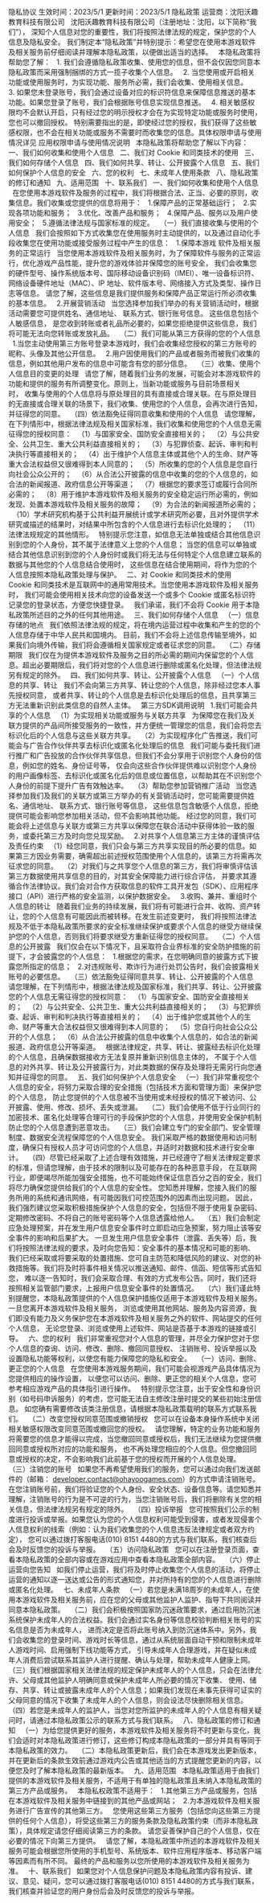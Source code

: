 隐私协议
生效时间：2023/5/1
更新时间：2023/5/1
隐私政策
运营商：沈阳沃趣教育科技有限公司
 
沈阳沃趣教育科技有限公司（注册地址：沈阳，以下简称“我们”）， 深知个人信息对您的重要性，我们将按照法律法规的规定，保护您的个人信息及隐私安全。 我们制定本“隐私政策”并特别提示：希望您在使用本游戏软件及相关服务前仔细阅读并理解本隐私政策，以便做出适当的选择。
 
本隐私政策将帮助您了解：
 
1. 我们会遵循隐私政策收集、使用您的信息，但不会仅因您同意本隐私政策而采用强制捆绑的方式一揽子收集个人信息。
 
2. 当您使用或开启相关功能或使用服务时，为实现功能、服务所必需，我们会收集、使用相关信息。
 
3. 如果您未登录账号，我们会通过设备对应的标识符信息来保障信息推送的基本功能。如果您登录了账号，我们会根据账号信息实现信息推送。
 
4. 相关敏感权限均不会默认开启，只有经过您的明示授权才会在为实现特定功能或服务时使用，您也可以撤回授权。 特别需要指出的是，即使经过您的授权，我们获得了这些敏感权限，也不会在相关功能或服务不需要时而收集您的信息。具体权限申请与使用情况详见 应用权限申请与使用情况说明
 
本隐私政策将帮助您了解以下内容：
 
一、我们如何收集和使用个人信息
 
二、我们对 Cookie 和同类技术的使用
 
三、我们如何存储个人信息
 
四、我们如何共享、转让、公开披露个人信息
 
五、我们如何保护个人信息的安全
 
六、您的权利
 
七、未成年人使用条款
 
八、隐私政策的修订和通知
 
九、适用范围
 
十、联系我们
 
一、我们如何收集和使用个人信息
 
在您使用本游戏软件及服务的过程中，我们将根据合法、正当、必要的原则，收集信息。我们收集或您提供的信息将用于：
 
1.保障产品的正常基础运行；
 
2.实现各项功能和服务；
 
3.优化、改善产品和服务；
 
4.保障产品、服务以及用户使用安全；
 
5.遵循法律法规与国家标准的规定。
 
（一）我们直接收集与使用的个人信息
 
我们会按照如下方式收集您在使用服务时主动提供的，以及通过自动化手段收集您在使用功能或接受服务过程中产生的信息：
 
1.保障本游戏 软件及相关服务的正常运行
 
当您使用本游戏软件及相关服务时，为了保障软件与服务的正常运行，优化游戏产品性能，提升您的游戏体验并保障您的账号安全， 我们会收集您的硬件型号、操作系统版本号、国际移动设备识别码（IMEI）、唯一设备标识符、网络设备硬件地址（MAC）、IP 地址、软件版本号、网络接入方式及类型、操作日志等信息。 请您了解，这些信息是我们提供服务和保障产品正常运行所必须收集的基本信息。
 
2.开展营销活动
 
当您选择参加我们举办的有关营销活动时，根据活动需要您可提供姓名、通信地址、 联系方式、银行账号信息。 这些信息包括个人敏感信息， 是您收到转账或者礼品所必要的，如果您拒绝提供这些信息，我们将可能无法向您转账或发放礼品。
 
（二）我们可能从第三方获得的您的个人信息
 
1.当您主动使用第三方账号登录本游戏时，我们会收集经您授权的第三方账号的昵称、头像及其他公开信息。
 
2.用户因使用我们的产品或者服务而被我们收集的信息，例如其他用户发布的信息中可能含有您的部分信息。
 
（三）收集、使用个人信息目的变更的处理
 
请您了解，随着我们业务的发展，可能会对本游戏软件的功能和提供的服务有所调整变化。原则上，当新功能或服务与目前场景相关时， 收集与使用的个人信息将与原处理目的具有直接或合理关联。在与原处理目的无直接或合理关联的场景下，我们收集、使用您的个人信息，会再次进行告知，并征得您的同意。
 
（四）依法豁免征得同意收集和使用的个人信息
 
请您理解，在下列情形中，根据法律法规及相关国家标准，我们收集和使用您的个人信息无需征得您的授权同意：
 
（1）与国家安全、国防安全直接相关的；
 
（2）与公共安全、公共卫生、重大公共利益直接相关的；
 
（3）与犯罪侦查、起诉、审判和判决执行等直接相关的；
 
（4）出于维护个人信息主体或其他个人的生命、财产等重大合法权益但又很难得到本人同意的；
 
（5）所收集的您的个人信息是您自行向社会公众公开的；
 
（6）从合法公开披露的信息中收集的您的个人信息的，如合法的新闻报道、政府信息公开等渠道；
 
（7）根据您的要求签订或履行合同所必需的；
 
（8）用于维护本游戏软件及相关服务的安全稳定运行所必需的，例如发现、处置本游戏软件及相关服务的故障；
 
（9）为合法的新闻报道所必需的；
 
（10）学术研究机构基于公共利益开展统计或学术研究所必要，且对外提供学术研究或描述的结果时，对结果中所包含的个人信息进行去标识化处理的；
 
（11）法律法规规定的其他情形。
 
特别提示您注意，如信息无法单独或结合其他信息识别到您的个人身份，其不属于法律意义上您的个人信息； 当您的信息可以单独或结合其他信息识别到您的个人身份时或我们将无法与任何特定个人信息建立联系的数据与其他您的个人信息结合使用时， 这些信息在结合使用期间，将作为您的个人信息按照本隐私政策处理与保护。
 
二、对 Cookie 和同类技术的使用
 
Cookie 和同类技术是互联网中的通用常用技术。当您使用本游戏软件及相关服务时， 我们可能会使用相关技术向您的设备发送一个或多个 Cookie 或匿名标识符记录您的登录状态，方便您快捷登录。
 
我们承诺，我们不会将 Cookie 用于本隐私政策所述目的之外的任何其他用途。
 
三、我们如何存储个人信息
 
（一）信息存储的地点
 
我们依照法律法规的规定，将在境内运营过程中收集和产生的您的个人信息存储于中华人民共和国境内。 目前，我们不会将上述信息传输至境外，如果我们向境外传输，我们将会遵循相关国家规定或者征求您的同意。
 
（二）存储期限
 
我们仅在为提供本游戏软件及服务之目的所必需的期间内保留您的个人信息。超出必要期限后，我们将对您的个人信息进行删除或匿名化处理，但法律法规另有规定的除外。
 
四、我们如何共享、转让、公开披露个人信息
 
（一）个人信息的共享、转让
 
我们不会向第三方共享、转让您的个人信息，除非经过您本人事先授权同意， 或者共享、转让的个人信息是去标识化处理后的信息，且共享第三方无法重新识别此类信息的自然人主体。
 
第三方SDK调用说明
 
1.我们可能会共享的个人信息
 
（1）为实现相关功能或服务与关联方共享
 
为保障您在我们及关联方提供的产品间所接受服务的一致性，并方便统一管理您的信息，我们会将您去标识化后的个人信息与这些关联方共享。
 
（2）为实现程序化广告推送，我们可能会与广告合作伙伴共享去标识化或匿名化处理后的信息
 
我们可能与委托我们进行推广和广告投放的合作伙伴共享信息，但我们不会分享用于识别您个人身份的信息，例如您的姓名、身份证号等， 仅会向这些合作伙伴提供难以识别您个人身份的用户画像标签、去标识化或匿名化后的信息或位置信息，以帮助其在不识别您个人身份的前提下提升广告有效触达率。
 
（3）帮助您参加营销推广活动
 
当您选择参加我们及我们的关联方或第三方举办的有关营销活动时，您可能需要提供姓名、通信地址、 联系方式、银行账号等信息， 这些信息包含敏感个人信息，拒绝提供可能会影响您参加相关活动，但不会影响其他功能。 经过您的同意，我们可能会将上述信息与关联方或第三方共享以保障您在联合活动中获得体验一致的服务，或委托第三方及时向您兑现奖励。
 
2.对共享个人信息第三方主体的谨慎评估及责任约束
 
（1）经您同意，我们只会与第三方共享实现目的所必要的信息。如果第三方因业务需要，确需超出前述授权范围使用个人信息的，该第三方将需再次征求您的同意。
 
（2）对我们与之共享您个人信息的第三方，我们将审慎评估该第三方数据使用共享信息的目的，对其安全保障能力进行综合评估， 并要求其遵循合作法律协议。我们会对合作方获取信息的软件工具开发包（SDK）、应用程序接口（API）进行严格的安全监测，以保护数据安全。
 
3.收购、兼并、重组时个人信息的转让
 
随着我们业务的持续发展，我们将有可能进行合并、收购、资产转让，您的个人信息有可能因此而被转移。在发生前述变更时， 我们将按照法律法规及不低于本隐私政策所要求的安全标准继续保护或要求个人信息的继受方继续保护您的个人信息，否则我们将要求继受方重新征得您的授权同意。
 
（二）个人信息的公开披露
 
我们仅会在以下情况下，且采取符合业界标准的安全防护措施的前提下，才会披露您的个人信息：
 
1.根据您的需求，在您明确同意的披露方式下披露您所指定的信息；
 
2.对违规账号、欺诈行为进行处罚公告时，我们会披露相关账号的必要信息。
 
（三）依法豁免征得同意共享、转让、公开披露的个人信息
 
请您理解，在下列情形中，根据法律法规及国家标准，我们共享、转让、公开披露您的个人信息无需征得您的授权同意：
 
（1）与国家安全、国防安全直接相关的；
 
（2）与公共安全、公共卫生、重大公共利益直接相关的；
 
（3）与犯罪侦查、起诉、审判和判决执行等直接相关的；
 
（4）出于维护您或其他个人的生命、财产等重大合法权益但又很难得到本人同意的；
 
（5）您自行向社会公众公开的个人信息；
 
（6）从合法公开披露的信息中收集个人信息的，如合法的新闻报道、政府信息公开等渠道。
 
根据法律规定，共享、转让、披露经去标识化处理的个人信息，且确保数据接收方无法复原并重新识别信息主体的， 不属于个人信息的对外共享、转让及公开披露行为，对此类数据的保存及处理将无需另行向您通知并征得您的同意。
 
五、我们如何保护个人信息安全
 
（一）我们非常重视您个人信息的安全，将努力采取合理的安全措施（包括技术方面和管理方面）来保护您的个人信息， 防止您提供的个人信息被不当使用或未经授权的情况下被访问、公开披露、使用、修改、损坏、丢失或泄漏。
 
（二）我们会使用不低于行业同行的加密技术、匿名化处理等合理可行的手段保护您的个人信息，并使用安全保护机制防止您的个人信息遭到恶意攻击。
 
（三）我们会建立专门的安全部门、安全管理制度、数据安全流程保障您的个人信息安全。 我们采取严格的数据使用和访问制度，确保只有授权人员才可访问您的个人信息，并适时对数据和技术进行安全审计。
 
（四）尽管已经采取了上述合理有效措施，并已经遵守了相关法律规定要求的标准，但请您理解，由于技术的限制以及可能存在的各种恶意手段， 在互联网行业，即便竭尽所能加强安全措施，也不可能始终保证信息百分之百的安全，我们将尽力确保您提供给我们的个人信息的安全性。 您知悉并理解，您接入我们的服务所用的系统和通讯网络，有可能因我们可控范围外的因素而出现问题。 因此，我们强烈建议您采取积极措施保护个人信息的安全，包括但不限于使用复杂密码、定期修改密码、不将自己的账号密码等个人信息透露给他人。
 
（五）我们会制定应急处理预案，并在发生用户信息安全事件时立即启动应急预案，努力阻止该等安全事件的影响和后果扩大。 一旦发生用户信息安全事件（泄露、丢失等）后，我们将按照法律法规的要求，及时向您告知：安全事件的基本情况和可能的影响、 我们已经采取或将要采取的处置措施、您可自主防范和降低风险的建议、对您的补救措施等。我们将及时将事件相关情况以推送通知、邮件、信函、短信等形式告知您， 难以逐一告知时，我们会采取合理、有效的方式发布公告。同时，我们还将按照相关监管部门要求，上报用户信息安全事件的处置情况。
 
（六）我们谨此特别提醒您，本隐私政策提供的个人信息保护措施仅适用于本游戏软件及相关服务。一旦您离开本游戏软件及相关服务， 浏览或使用其他网站、服务及内容资源，我们即没有能力及义务保护您在本游戏软件及相关服务之外的软件、网站提交的任何个人信息， 无论您登录、浏览或使用上述软件、网站是否基于本游戏的链接或引导。
 
六、您的权利
 
我们非常重视您对个人信息的管理，并尽全力保护您对于您个人信息的查询、访问、修改、删除、撤回同意授权、 注销账号、投诉举报以及设置隐私功能等权利，以使您有能力保障您的隐私和安全。
 
（一）访问、删除、更正您的个人信息
 
在您使用本游戏服务期间，我们可能会视游戏产品具体情况为您提供相应的操作设置， 以便您可以访问、删除、更正您的相关个人信息，您可参考相应游戏产品的具体指引进行操作。
 
特别提示您注意，出于安全性和身份识别（如号码申诉服务）的考虑，您可能无法自主修改注册时提交的某些初始注册信息。 如您确有需要修改该类注册信息，请根据本隐私政策载明的联系方式联系我们。
 
（二）改变您授权同意范围或撤销授权
 
您可以在设备本身操作系统中关闭相关敏感权限改变同意范围或撤回您的授权。
 
请您理解，特定的业务功能和服务将需要您的信息才能得以完成，当您撤回同意或授权后，我们无法继续为您提供撤回同意或授权所对应的功能和服务， 也不再处理您相应的个人信息。但您撤回同意或授权的决定，不会影响我们此前基于您的授权而开展的个人信息处理。
 
（三）注销您的账号
 
如果您不再希望使用我们的服务，您可以通过向我们发送邮件的（邮箱： developer.contact@ohayoogames.com）的方式申请注销账号。 在您注销账号前，我们将验证您的个人身份、安全状态、设备信息等。请您知悉并理解，注销账号的行为是不可逆的行为，当您注销账号后，我们将删除有关您的相关信息，但法律法规另有规定的除外。
 
（四）投诉举报
 
您可按照我们公示的制度进行投诉或举报。如果您认为您的个人信息权利可能受到侵害，或者发现侵害个人信息权利的线索（例如：认为我们收集您的个人信息违反法律规定或者双方约定）， 您可以通过拨打客服电话(010) 8151 4480的方式与我们联系，我们核查后会及时反馈您的投诉与举报。
 
（五）访问隐私政策
 
您可以在注册登录页面，查看本隐私政策的全部内容或在游戏应用中查看本隐私政策全部内容。
 
（六）停止运营向您告知
 
如我们停止运营，我们将及时停止收集您个人信息的活动，将停止运营的通知以逐一送达或公告的形式通知您，并对所持有的您的个人信息进行删除或匿名化处理。
 
七、未成年人条款
 
（一）若您是未满18周岁的未成年人，在使用本游戏软件及相关服务前，应在您的父母或其他监护人监护、指导下共同阅读并同意本隐私政策。
 
（二）我们会积极按照国家防沉迷政策要求，通过启用防沉迷系统保护未成年人的合法权益。我们会通过实名身份等信息校验判断相关账号的实名信息是否为未成年人， 进而决定是否将此账号纳入到防沉迷体系中。另外，我们会收集您的登录时间、游戏时长等信息，通过从系统层面自动干预和限制未成年人游戏时间、启用强制下线功能等方式， 引导未成年人合理游戏，并在疑似未成年人消费后尝试联系其监护人进行提醒、确认与处理，帮助未成年人健康上网。
 
（三）我们根据国家相关法律法规的规定保护未成年人的个人信息，只会在法律允许、父母或其他监护人明确同意或保护未成年人所必要的情况下收集、 使用、储存、共享、转让或披露未成年人的个人信息；如果我们发现在未事先获得可证实的父母同意的情况下收集了未成年人的个人信息，则会设法尽快删除相关信息。
 
（四）若您是未成年人的监护人，当您对您所监护的未成年人的个人信息有相关疑问时，请通过本隐私政策公示的联系方式与我们联系。
 
八、隐私政策的修订和通知
 
（一）为给您提供更好的服务，本游戏软件及相关服务将不时更新与变化，我们会适时对本隐私政策进行修订，这些修订构成本隐私政策的一部分并具有等同于本隐私政策的效力。
 
（二）本隐私政策更新后，我们会在本游戏发出更新版本，并在更新后的条款生效前通过游戏内公告或其他适当的方式提醒您更新的内容，以便您及时了解本隐私政策的最新版本。
 
九、适用范围
 
本隐私政策适用于由我们提供的本游戏软件及相关服务，不适用于有单独的隐私政策且未纳入本隐私政策的第三方产品或服务。
 
本隐私权政策不适用于：
 
1.其他第三方产品或服务，包括在本游戏软件及相关服务中链接到的其他产品或网站；
 
2.为本游戏软件及相关服务进行广告宣传的其他第三方。
 
您使用这些第三方服务（包括您向这些第三方提供的任何个人信息），将受这些第三方的服务条款及隐私政策约束（而非本隐私政策），具体规定请您仔细阅读第三方的条款。 请您妥善保护自己的个人信息，仅在必要的情况下向第三方提供。
 
请您了解，本隐私政策中所述的本游戏软件及相关服务可能会根据您所使用的手机型号、系统版本、软件应用程序版本、移动客户端等因素而有所不同。 最终的产品和服务以您所使用的本游戏软件及相关服务为准。
 
十、联系我们
 
如果您对个人信息保护问题及本隐私政策内容有投诉、建议、意见、疑问，您可以通过拨打客服电话(010) 8151 4480的方式与我们联系， 我们核查并验证您的用户身份后会及时反馈您的投诉与举报。
 
 
